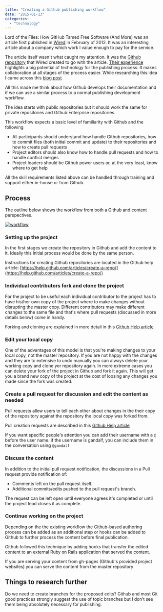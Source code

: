 ```yaml
---
title: "Creating a Github publishing workflow"
date: "2015-01-13"
categories:
  - "technology"
---
```


Lord of the Files: How GitHub Tamed Free Software (And More) was an article first published in [Wired](http://www.wired.com/2012/02/github-2/all/) in February of 2012. It was an interesting article about a company which work I value enough to pay for the service.

The article itself wasn't what caught my attention. It was the [Github repository](https://github.com/WiredEnterprise/Lord-of-the-Files) that Wired created to go with the article. [Their experience](http://www.wired.com/2012/02/github-revisited/) highlights a big potential of technology for the publishing process: It makes collaboration at all stages of the process easier. While researching this idea I came across this [blog post](https://github.com/blog/1939-how-github-uses-github-to-document-github)

All this made me think about how Github develops their documentation and if we can use a similar process to a normal publishing development workflow.

The idea starts with public repositories but it should work the same for private repositories and Github Enterprise repositories.

This workflow expects a basic level of familiarity with Github and the following

- All participants should understand how handle Github repositories, how to commit files (both initial commit and update) to their repositories and how to create pull requests
- Project editors should also know how to handle pull requests and how to handle conflict merges
- Project leaders should be Github power users or, at the very least, know where to get help

All the skill requirements listed above can be handled through training and support either in-house or from Github.

## Process

The outline below shows the workflow from both a Github and content perspectives.

[![workflow](/images/2015/01/workflow.png)](http:/images/2015/01/workflow.png)

### Setting up the project

In the first stages we create the repository in Github and add the content to it. Ideally this initial process would be done by the same person.

Instructions for creating Github repositories are located in the Github help article: [https://help.github.com/articles/create-a-repo/](https://help.github.com/articles/create-a-repo/)

### Individual contributors fork and clone the project

For the project to be useful each individual contributor to the project has to have his/her own copy of the project where to make changes without disrupting the master copy. Different contributors may make different changes to the same file and that's where pull requests (discussed in more details below) come in handy.

Forking and cloning are explained in more detail in this [Github Help article](https://help.github.com/articles/fork-a-repo/)

### Edit your local copy

One of the advantages of this model is that you're making changes to your local copy, not the master repository. If you are not happy with the changes and they are to extensive to undo manually you can always delete your working copy and clone yor repository again. In more extreme cases you can delete your fork of the project in Github and fork it again. This will get you a brand new copy of the project at the cost of loosing any changes you made since the fork was created.

### Create a pull request for discussion and edit the content as needed

Pull requests allow users to tell each other about changes in the their copy of the repository against the repository the local copy was forked from.

Pull creation requests are described in this [Github Help article](https://help.github.com/articles/using-pull-requests/)

If you want specific people's attention you can add their username with a `@` before the user name. if the username is gandalf, you can include them in the conversation using `@gandalf`

### Discuss the content

In addition to the initial pull request notification, the discussions in a Pull request provide notification of:

- Comments left on the pull request itself.
- Additional commits/edits pushed to the pull request's branch.

The request can be left open until everyone agrees it's completed or until the project lead closes it as complete.

### Continue working on the project

Depending on the the existing workflow the Github-based authoring process can be added as an additional step or hooks can be added to Github to further process the content before final publication.

Github followed this technique by adding hooks that transfer the edited content to an external Ruby on Rails application that served the content.

If you are serving your content from gh-pages (Github's provided project websites) you can serve the content from the master repository

## Things to research further

Do we need to create branches for the proposed edits? Github and most Git good practices strongly suggest the use of topic branches but I don't see them being absolutely necessary for publishing.
